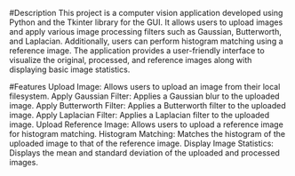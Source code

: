 #Description
This project is a computer vision application developed using Python and the Tkinter library for the GUI. It allows users to upload images and apply various image processing filters such as Gaussian, Butterworth, and Laplacian. Additionally, users can perform histogram matching using a reference image. The application provides a user-friendly interface to visualize the original, processed, and reference images along with displaying basic image statistics.

#Features
Upload Image: Allows users to upload an image from their local filesystem.
Apply Gaussian Filter: Applies a Gaussian blur to the uploaded image.
Apply Butterworth Filter: Applies a Butterworth filter to the uploaded image.
Apply Laplacian Filter: Applies a Laplacian filter to the uploaded image.
Upload Reference Image: Allows users to upload a reference image for histogram matching.
Histogram Matching: Matches the histogram of the uploaded image to that of the reference image.
Display Image Statistics: Displays the mean and standard deviation of the uploaded and processed images.
